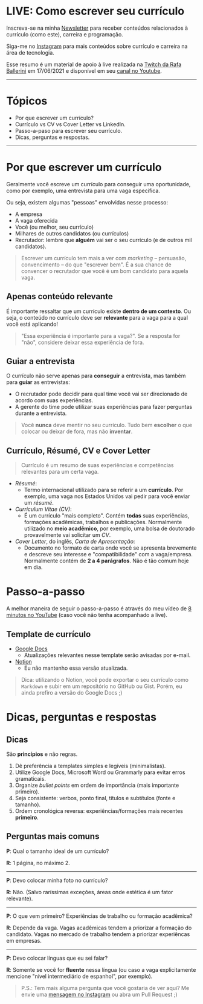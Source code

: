 # LIVE: Como escrever seu currículo

Inscreva-se na minha [Newsletter](https://curriculo.saldanha.dev) para receber conteúdos relacionados à currículo (como este), carreira e programação.

Siga-me no [Instagram](https://instagram.com/gcrsaldanha) para mais conteúdos sobre currículo e carreira na área de tecnologia.

Esse resumo é um material de apoio à live realizada na [Twitch da Rafa Ballerini](https://www.twitch.tv/rafaballerinii) em 17/06/2021 e disponível em seu [canal no Youtube](https://www.youtube.com/user/RafaellaBallerini).

---

# Tópicos

- Por que escrever um currículo?
- Currículo vs CV vs Cover Letter vs LinkedIn.
- Passo-a-paso para escrever seu currículo.
- Dicas, perguntas e respostas.

---

# Por que escrever um currículo

Geralmente você escreve um currículo para conseguir uma oportunidade, como por exemplo, uma entrevista para uma vaga específica.

Ou seja, existem algumas "pessoas" envolvidas nesse processo:
* A empresa
* A vaga oferecida
* Você (ou melhor, seu currículo)
* Milhares de outros candidatos (ou currículos)
* Recrutador: lembre que **alguém** vai ser o seu currículo (e de outros mil candidatos).

> Escrever um currículo tem mais a ver com *marketing* – persuasão, convencimento – do que "escrever bem". É a sua chance de convencer o recrutador que você é um bom candidato para aquela vaga.


## Apenas conteúdo relevante

É importante ressaltar que um currículo existe **dentro de um contexto**.
Ou seja, o conteúdo no currículo deve ser **relevante** para a vaga para a qual você está aplicando!

> "Essa experiência é importante para a vaga?". Se a resposta for "não", considere deixar essa experiência de fora.


## Guiar a entrevista

O currículo não serve apenas para **conseguir** a entrevista, mas também para **guiar** as entrevistas:
* O recrutador pode decidir para qual time você vai ser direcionado de acordo com suas experiências.
* A gerente do time pode utilizar suas experiências para fazer perguntas durante a entrevista.

> Você **nunca** deve mentir no seu currículo. Tudo bem **escolher** o que colocar ou deixar de fora, mas não **inventar**.


## Currículo, Résumé, CV e Cover Letter

> Currículo é um resumo de suas experiências e competências relevantes para um certa vaga.

* *Résumé*:
    * Termo internacional utilizado para se referir a um **currículo**. Por exemplo, uma vaga nos Estados Unidos vai pedir para você enviar um *résumé*.
* *Curriculum Vitae (CV)*:
    * É um currículo "mais completo". Contém **todas** suas experiências, formações acadêmicas, trabalhos e publicações. Normalmente utilizado no **meio acadêmico**, por exemplo, uma bolsa de doutorado provavelmente vai solicitar um *CV*.
* *Cover Letter*, do inglês, *Carta de Apresentação*:
    * Documento no formato de carta onde você se apresenta brevemente e descreve seu interesse e "compatibilidade" com a vaga/empresa. Normalmente contém de **2 a 4 parágrafos**. Não é tão comum hoje em dia.

# Passo-a-passo

A melhor maneira de seguir o passo-a-passo é através do meu vídeo de [8 minutos no YouTube](https://www.youtube.com/watch?v=0f0nGhy-Hmk) (caso você não tenha acompanhado a live).

## Template de currículo

* [Google Docs](https://curriculo.saldanha.dev)
    * Atualizações relevantes nesse template serão avisadas por e-mail.
* [Notion](https://www.notion.so/Gabriel-Saldanha-eb1901665721483185405a78aaba356e)
    * Eu não mantenho essa versão atualizada.

> Dica: utilizando o Notion, você pode exportar o seu currículo como `Markdown` e subir em um repositório no GitHub ou Gist. Porém, eu ainda prefiro a versão do Google Docs ;)


# Dicas, perguntas e respostas

## Dicas

São **princípios** e não regras.

1. Dê preferência a templates simples e legíveis (minimalistas).
2. Utilize Google Docs, Microsoft Word ou Grammarly para evitar erros gramaticais.
3. Organize *bullet points* em ordem de importância (mais importante primeiro).
4. Seja consistente: verbos, ponto final, títulos e subtítulos (fonte e tamanho).
5. Ordem cronológica reversa: experiências/formações mais recentes **primeiro**.


## Perguntas mais comuns

**P**: Qual o tamanho ideal de um currículo?

**R**: 1 página, no máximo 2.

---

**P**: Devo colocar minha foto no currículo?

**R**: Não. (Salvo raríssimas exceções, áreas onde estética é um fator relevante).

---

**P**: O que vem primeiro? Experiências de trabalho ou formação acadêmica?

**R**: Depende da vaga. Vagas acadêmicas tendem a priorizar a formação do candidato. Vagas no mercado de trabalho tendem a priorizar experiêncas em empresas.

---

**P**: Devo colocar línguas que eu sei falar?

**R**: Somente se você for **fluente** nessa língua (ou caso a vaga explicitamente mencione "nível intermediário de espanhol", por exemplo).


> P.S.: Tem mais alguma pergunta que você gostaria de ver aqui? Me envie uma [mensagem no Instagram](https://instagram.com/gcrsaldanha) ou abra um Pull Request ;)